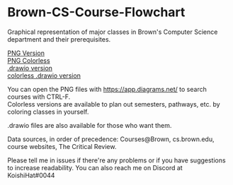 # Brown-CS-Course-Flowchart
Graphical representation of major classes in Brown's Computer Science department and their prerequisites.  
  
[PNG Version](https://github.com/Bokai-Bi/Brown-CS-Course-Flowchart/releases/download/release/BCSCF.v1.01.png)  
[PNG Colorless](https://github.com/Bokai-Bi/Brown-CS-Course-Flowchart/releases/download/release/BCSCF.colorless.v1.01.png)  
[.drawio version](https://github.com/Bokai-Bi/Brown-CS-Course-Flowchart/releases/download/release/BCSCF.v1.01.drawio)  
[colorless .drawio version](https://github.com/Bokai-Bi/Brown-CS-Course-Flowchart/releases/download/release/BCSCF.colorless.v1.01.drawio)  
  
You can open the PNG files with https://app.diagrams.net/ to search courses with CTRL-F.  
Colorless versions are available to plan out semesters, pathways, etc. by coloring classes in yourself.  
  
.drawio files are also available for those who want them.  
  
Data sources, in order of precedence: Courses@Brown, cs.brown.edu, course websites, The Critical Review.  
  
Please tell me in issues if there're any problems or if you have suggestions to increase readability. You can also reach me on Discord at KoishiHat#0044  
